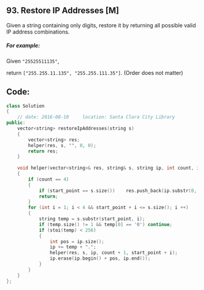## 93. Restore IP Addresses [M]
Given a string containing only digits, restore it by returning all possible valid IP address combinations.

##### For example:   
Given `"25525511135"`,

return `["255.255.11.135", "255.255.111.35"]`. (Order does not matter)

## Code:
```c++
class Solution 
{
    // date: 2016-08-10     location: Santa Clara City Library
public:
    vector<string> restoreIpAddresses(string s) 
    {
        vector<string> res;
        helper(res, s, "", 0, 0);
        return res;
    }
    
    void helper(vector<string>& res, string& s, string ip, int count, int start_point)
    {
        if (count == 4)
        {
            if (start_point == s.size())    res.push_back(ip.substr(0, ip.size() - 1));
            return;
        }
        for (int i = 1; i < 4 && start_point + i <= s.size(); i ++)
        {
            string temp = s.substr(start_point, i);
            if (temp.size() != 1 && temp[0] == '0') continue;
            if (stoi(temp) < 256)
            {
                int pos = ip.size();
                ip += temp + ".";
                helper(res, s, ip, count + 1, start_point + i);
                ip.erase(ip.begin() + pos, ip.end());
            }
        }
    }
};
```
